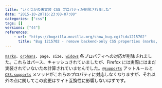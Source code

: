 ```yaml
---
title: "いくつかの未実装 CSS プロパティが削除されました"
date: "2015-10-20T16:23:00-07:00"
categories: ["css"]
tags: []
versions: ["44"]
references:
    - url: "https://bugzilla.mozilla.org/show_bug.cgi?id=1215702"
      title: "Bug 1215702 - remove backend-only CSS properties (marks, orphans, page, size, widows)"
---
```

[`marks`](https://developer.mozilla.org/docs/Web/CSS/%40page/marks)、[`orphans`](https://developer.mozilla.org/docs/Web/CSS/orphans)、`page`、`size`、[`widows`](https://developer.mozilla.org/docs/Web/CSS/widows) 各プロパティへの対応が削除されました。これらはパース、キャッシュされていましたが、Firefox には実際にはまだ実装されていないため計算されていませんでした。[`@supports`](https://developer.mozilla.org/docs/Web/CSS/@supports) アットルールと [`CSS.supports`](https://developer.mozilla.org/docs/Web/API/CSS/supports) メソッドがこれらのプロパティに対応しなくなりますが、それ以外の点に関してこの変更はサイト互換性に影響しないはずです。
